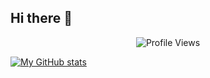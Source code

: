 ## Hi there 👋

<p align = "center">
	<img src = "https://komarev.com/ghpvc/?username=hiShujie&style=plastic&color=blue" alt = "Profile Views"/>
</p>


[![My GitHub stats](https://github-readme-stats.vercel.app/api?username=hiShujie&theme=shadow_green)](https://github.com/anuraghazra/github-readme-stats)
